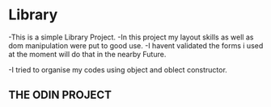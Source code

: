 # Library

-This is a simple Library Project.
-In this project my layout skills as well as dom manipulation were put to good use.
-I havent validated the forms i used at the moment will do that in the nearby Future.

-I tried to organise my codes using object and oblect constructor.

## THE ODIN PROJECT
